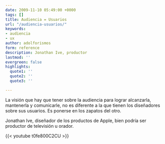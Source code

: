 ```yaml
---
date: 2009-11-10 05:49:00 +0000
tags: []
title: Audiencia = Usuarios
url: "/audiencia-usuarios/"
keywords:
- audiencia
- ux
author: adolforismos
form: reference
description: Jonathan Ive, productor
lastmod: ''
evergreen: false
highlights:
  quote1: ''
  quote2: ''
  quote3: ''

---
```

La visión que hay que tener sobre la audiencia para lograr alcanzarla, mantenerla y comunicarle, no es diferente a la que tienen los diseñadores sobre sus usuarios. Es ponerse en los zapatos del otro.

Jonathan Ive, diseñador de los productos de Apple, bien podría ser productor de televisión u orador.


{{< youtube t0fe800C2CU >}}
